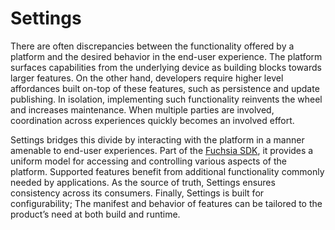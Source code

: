 # Settings

There are often discrepancies between the functionality offered by a platform
and the desired behavior in the end-user experience. The platform surfaces
capabilities from the underlying device as building blocks towards larger
features. On the other hand, developers require higher level affordances built
on-top of these features, such as persistence and update publishing. In
isolation, implementing such functionality reinvents the wheel and increases
maintenance. When multiple parties are involved, coordination across experiences
quickly becomes an involved effort.

Settings bridges this divide by interacting with the platform in a manner
amenable to end-user experiences. Part of the [Fuchsia SDK](/sdk/fidl/fuchsia.settings/),
it provides a uniform model for accessing and controlling various aspects of the
platform. Supported features benefit from additional functionality commonly
needed by applications. As the source of truth, Settings ensures consistency
across its consumers. Finally, Settings is built for configurability; The
manifest and behavior of features can be tailored to the product’s need at both
build and runtime.